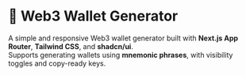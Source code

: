 # 🔐 Web3 Wallet Generator

A simple and responsive Web3 wallet generator built with **Next.js App Router**, **Tailwind CSS**, and **shadcn/ui**.  
Supports generating wallets using **mnemonic phrases**, with visibility toggles and copy-ready keys.  

